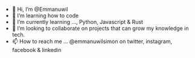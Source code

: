 - 👋 Hi, I’m @Emmanuwil
- 👀 I’m learning how to code
- 🌱 I’m currently learning ..., Python, Javascript & Rust
- 💞️ I’m looking to collaborate on  projects that can grow my knowledge in tech.
- 📫 How to reach me ... @emmanuwilsimon on twitter, instagram, facebook & linkedin

<!---
Emmanuwil/Emmanuwil is a ✨ special ✨ repository because its `README.md` (this file) appears on your GitHub profile.
You can click the Preview link to take a look at your changes.
--->
